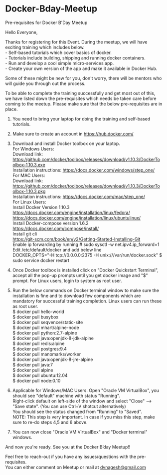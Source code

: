 # Docker-Bday-Meetup
Pre-requisites for Docker B'Day Meetup

Hello Everyone,

Thanks for registering for this Event. 
During the meetup, we will have exciting training which includes below.<br>
	- Self-based tutorials which cover basics of docker.<br>
	- Tutorials include building, shipping and running docker containers.<br>
	- Run and develop a cool simple micro-services app.<br>
	- Create your own version of the app and make it available in Docker Hub.<br>

Some of these might be new for you, don't worry, there will be mentors who will guide you through out the process.

To be able to complete the training successfully and get most out of this, we have listed down the pre-requisites which needs be taken care before coming to the meetup.
Please make sure that the below pre-requisites are in place.

1. You need to bring your laptop for doing the training and self-based tutorials.
2. Make sure to create an account in https://hub.docker.com/
3. Download and install Docker toolbox on your laptop.<br>
   For Windows Users: <br>
	Download link: https://github.com/docker/toolbox/releases/download/v1.10.3/DockerToolbox-1.10.3.exe <br>
	Installation instructions: https://docs.docker.com/windows/step_one/ <br>
   For MAC Users: <br>
	Download link: https://github.com/docker/toolbox/releases/download/v1.10.3/DockerToolbox-1.10.3.pkg <br>
	Installation instructions: https://docs.docker.com/mac/step_one/ <br>
   For Linux Users: <br>
	Install Docker Version 1.10.3  <br>
	https://docs.docker.com/engine/installation/linux/fedora/ <br>
	https://docs.docker.com/engine/installation/linux/ubuntulinux/ <br>
	Install Docker-compose version 1.6.2 <br>
	https://docs.docker.com/compose/install/ <br>
	Install git cli <br>
	https://git-scm.com/book/en/v2/Getting-Started-Installing-Git <br>
	Enable ip forwarding by running # sudo sysctl -w net.ipv4.ip_forward=1 <br>
	Edit /etc/default/docker and add below line <br>
	DOCKER_OPTS="-H tcp://0.0.0.0:2375 -H unix:///var/run/docker.sock"
	$ sudo service docker restart
4. Once Docker toolbox is installed click on "Docker Quickstart Terminal", accept all the pop-up prompts until you get docker image and "$" prompt. For Linux users, login to system as root user. <br>
5. Run the below commands on Docker terminal window to make sure the installation is fine and to download few components which are mandatory for successful training completion. Linux users can run these as root user. <br>
   $ docker pull hello-world <br>
   $ docker pull busybox <br>
   $ docker pull seqvence/static-site <br>
   $ docker pull mhart/alpine-node <br>
   $ docker pull python:2.7-alpine <br>
   $ docker pull java:openjdk-8-jdk-alpine <br>
   $ docker pull redis:alpine <br>
   $ docker pull postgres:9.4 <br>
   $ docker pull manomarks/worker <br>
   $ docker pull java:openjdk-8-jre-alpine <br> 
   $ docker pull java:7 <br>
   $ docker pull alpine <br>
   $ docker pull ubuntu:12.04 <br>
   $ docker pull node:0.10 <br>


6. Applicable for Windows/MAC Users. Open "Oracle VM VirtualBox", you should see "default" machine with status "Running". <br>
   Right-click default on left-side of the window and select "Close" --> "Save state". (You can use Ctrl+V shotcut alternatively) <br>
   You should see the status changed from "Running" to "Saved". <br>
   NOTE: This step is very important. In case if you miss this step, make sure to re-do steps 4,5 and 6 above.

7. You can now close "Oracle VM VirtualBox" and "Docker terminal" windows. <br>

And now you're ready. See you at the Docker B’day Meetup!! <br>

Feel free to reach-out if you have any issues/questions with the pre-requisites. <br>
You can either comment on Meetup or mail at dvnagesh@gmail.com

